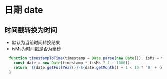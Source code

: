 # 日期 date

## 时间戳转换为时间
- 默认为当前时间转换结果
- isMs为时间戳是否为毫秒
```javascript
  function timestampToTime(timestamp = Date.parse(new Date()), isMs = true) {
    const date = new Date(timestamp * (isMs ? 1 : 1000))
    return `${date.getFullYear()}-${date.getMonth() + 1 < 10 ? '0' + (date.getMonth() + 1) : date.getMonth() + 1}-${date.getDate()} ${date.getHours()}:${date.getMinutes()}:${date.getSeconds()}`
  }
```